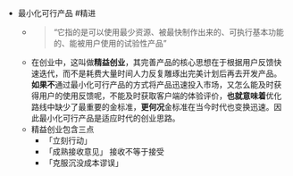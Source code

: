 - 最小化可行产品 #精进
	- > “它指的是可以使用最少资源、被最快制作出来的、可执行基本功能的、能被用户使用的试验性产品”
	- 在创业中，这叫做**精益创业**，其完善产品的核心思想在于根据用户反馈快速迭代，而不是耗费大量时间人力反复雕琢出完美计划后再去开发产品。**如果不**通过最小化可行产品的方式将产品迅速投入市场，又怎么能及时获得用户的使用反馈呢，不能及时获取客户端的体验评价，**也就意味着**优化路线中缺少了最重要的金标准，**更何况**金标准在当今时代也变换迅速。因此最小化可行产品是适应时代的创业思路。
	- 精益创业包含三点
		- 「立刻行动」
		- 「成熟接收意见」 接收不等于接受
		- 「克服沉没成本谬误」
